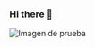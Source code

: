 ### Hi there 👋

<img src="https://scontent.flsc1-1.fna.fbcdn.net/v/t1.6435-0/p235x350/86501884_10221302930101139_7666727828376780800_n.jpg?_nc_cat=107&_nc_map=control&ccb=1-3&_nc_sid=e3f864&_nc_ohc=03iZFmpYHD4AX8EOnWP&_nc_ht=scontent.flsc1-1.fna&tp=6&oh=a0b629d9fe8f0893a0c0ff225647ed3d&oe=6091E8EB" alt="Imagen de prueba">

<!--
**wilsondsn/wilsondsn** is a ✨ _special_ ✨ repository because its `README.md` (this file) appears on your GitHub profile.

Here are some ideas to get you started:

- 🔭 I’m currently working on ...
- 🌱 I’m currently learning ...
- 👯 I’m looking to collaborate on ...
- 🤔 I’m looking for help with ...
- 💬 Ask me about ...
- 📫 How to reach me: ...
- 😄 Pronouns: ...
- ⚡ Fun fact: ...
-->
